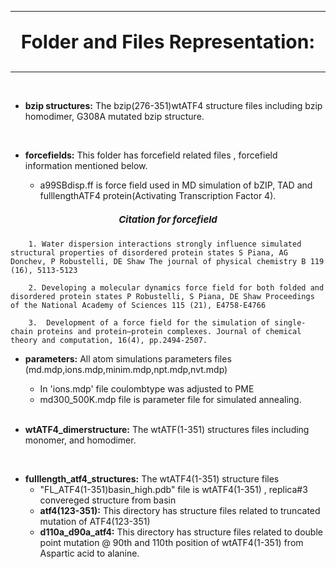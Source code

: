 
---
<p align="center" style="font-size: 30px;" > <strong>  Folder and Files Representation: </strong> </p>

---

</br>

* **bzip structures:** The bzip(276-351)wtATF4 structure files including bzip homodimer, G308A mutated bzip structure.
</br>

* **forcefields:** This folder has forcefield related files , forcefield information mentioned below.

  * </tab>  a99SBdisp.ff is force field used in MD simulation of bZIP, TAD and fulllengthATF4 protein(Activating Transcription Factor 4).

##### <p align = "center" style="font-size: 15px;"> <strong> Citation for forcefield</strong> </p>

        1. Water dispersion interactions strongly influence simulated structural properties of disordered protein states S Piana, AG Donchev, P Robustelli, DE Shaw The journal of physical chemistry B 119 (16), 5113-5123
         
        2. Developing a molecular dynamics force field for both folded and disordered protein states P Robustelli, S Piana, DE Shaw Proceedings of the National Academy of Sciences 115 (21), E4758-E4766
   
        3.  Development of a force field for the simulation of single-chain proteins and protein–protein complexes. Journal of chemical theory and computation, 16(4), pp.2494-2507. 
  
* **parameters:** All atom simulations parameters files (md.mdp,ions.mdp,minim.mdp,npt.mdp,nvt.mdp)
  * In 'ions.mdp' file coulombtype was adjusted to PME
  * md300_500K.mdp file is parameter file for simulated annealing.
  
  </br>

* **wtATF4_dimerstructure:** The wtATF(1-351) structures files including monomer, and homodimer.

</br>

* **fulllength_atf4_structures:** The wtATF4(1-351) structure files
  * "FL_ATF4(1-351)basin_high.pdb" file is wtATF4(1-351) , replica#3 convereged structure from basin
  * **atf4(123-351):** This directory has structure files related to truncated mutation of ATF4(123-351)
  * **d110a_d90a_atf4:** This directory has structure files related to double point mutation @ 90th and 110th position of wtATF4(1-351) from Aspartic acid to alanine.
  
</br>
